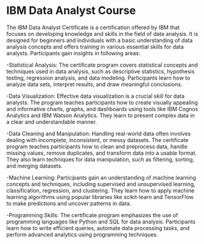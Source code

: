 # IBM Data Analyst Course

The IBM Data Analyst Certificate is a certification offered by IBM that focuses on developing knowledge and skills in the field of data analysis. It is designed for beginners and individuals with a basic understanding of data analysis concepts and offers training in various essential skills for data analysts. Participants gain insights in following areas:

-Statistical Analysis: The certificate program covers statistical concepts and techniques used in data analysis, such as descriptive statistics, hypothesis testing, regression analysis, and data modeling. Participants learn how to analyze data sets, interpret results, and draw meaningful conclusions.

-Data Visualization: Effective data visualization is a crucial skill for data analysts. The program teaches participants how to create visually appealing and informative charts, graphs, and dashboards using tools like IBM Cognos Analytics and IBM Watson Analytics. They learn to present complex data in a clear and understandable manner.

-Data Cleaning and Manipulation: Handling real-world data often involves dealing with incomplete, inconsistent, or messy datasets. The certificate program teaches participants how to clean and preprocess data, handle missing values, remove duplicates, and transform data into a usable format. They also learn techniques for data manipulation, such as filtering, sorting, and merging datasets.

-Machine Learning: Participants gain an understanding of machine learning concepts and techniques, including supervised and unsupervised learning, classification, regression, and clustering. They learn how to apply machine learning algorithms using popular libraries like scikit-learn and TensorFlow to make predictions and uncover patterns in data.

-Programming Skills: The certificate program emphasizes the use of programming languages like Python and SQL for data analysis. Participants learn how to write efficient queries, automate data processing tasks, and perform advanced analytics using programming techniques.
